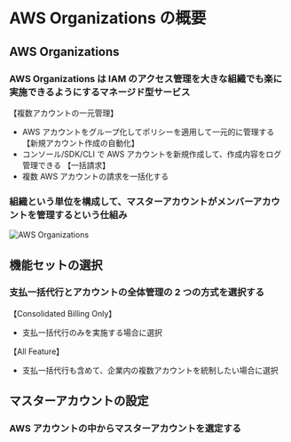 # AWS Organizations の概要

## AWS Organizations

### AWS Organizations は IAM のアクセス管理を大きな組織でも楽に実施できるようにするマネージド型サービス

【複数アカウントの一元管理】

- AWS アカウントをグループ化してポリシーを適用して一元的に管理する
  【新規アカウント作成の自動化】
- コンソール/SDK/CLI で AWS アカウントを新規作成して、作成内容をログ管理できる
  【一括請求】
- 複数 AWS アカウントの請求を一括化する

### 組織という単位を構成して、マスターアカウントがメンバーアカウントを管理するという仕組み

![AWS Organizations](https://user-images.githubusercontent.com/42207426/98771794-927eb000-2428-11eb-964c-8f7ff9b70549.png)

## 機能セットの選択

### 支払一括代行とアカウントの全体管理の 2 つの方式を選択する

【Consolidated Billing Only】

- 支払一括代行のみを実施する場合に選択

【All Feature】

- 支払一括代行も含めて、企業内の複数アカウントを統制したい場合に選択

## マスターアカウントの設定

### AWS アカウントの中からマスターアカウントを選定する
